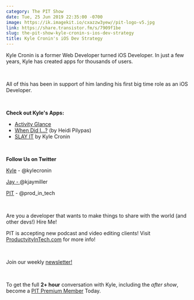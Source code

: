 ```yaml
---
category: The PIT Show
date: Tue, 25 Jun 2019 22:35:00 -0700
image: https://ik.imagekit.io/cxazzw3yew//pit-logo-v5.jpg
link: https://share.transistor.fm/s/7909f1be
slug: the-pit-show-kyle-cronin-s-ios-dev-strategy
title: Kyle Cronin's iOS Dev Strategy
---
```


<p>Kyle Cronin is a former Web Developer turned iOS Developer. In just a few years, Kyle has created apps for thousands of users. </p><p><br /></p><p>All of this has been in support of him landing his first big time role as an iOS Developer. </p><p><br /></p><p><b>Check out Kyle's Apps:</b></p><ul>
<li><a href="https://apps.apple.com/us/app/activity-glance/id1388272110">Activity Glance</a></li>
<li>
<a href="https://apps.apple.com/us/app/when-did-i/id1463692593">When Did I…?</a> (by Heidi Pilypas)</li>
<li>
<a href="https://apps.apple.com/us/app/slay-it/id1460213513">SLAY IT</a> by Kyle Cronin</li>
</ul><p><br /></p><p><b>Follow Us on Twitter</b></p><p><a href="https://twitter.com/kylecronin">Kyle</a> - @kylecronin</p><p><a href="https://twitter.com/kjaymiller">Jay - </a>@kjaymiller</p><p><a href="https://twitter.com/prod_in_tech">PIT</a> - @prod_in_tech</p><p><br /></p><p>Are you a developer that wants to make things to share with the world (and other devs!) Hire Me!</p><p>PIT is accepting new podcast and video editing clients! Visit <a href="https://productivityintech.com">ProductvityInTech.com</a> for more info!</p><p><br /></p><p>Join our weekly <a href="https://buttondown.email/productivityintech">newsletter!</a></p><p><br /></p><p>To get the full <strong>2+ hour</strong> conversation with Kyle, including the <em>after show</em>, become a <a href="https://productivityintech.com/memberships">PIT Premium Member</a> Today. </p>